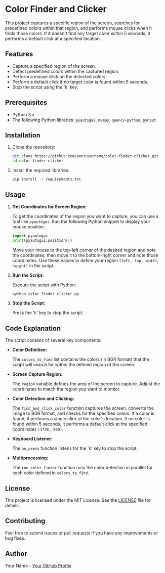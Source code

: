 # Color Finder and Clicker

This project captures a specific region of the screen, searches for predefined colors within that region, and performs mouse clicks when it finds those colors. If it doesn't find any target color within 5 seconds, it performs a default click at a specified location.

## Features

- Capture a specified region of the screen.
- Detect predefined colors within the captured region.
- Perform a mouse click on the detected colors.
- Perform a default click if no target color is found within 5 seconds.
- Stop the script using the 'k' key.

## Prerequisites

- Python 3.x
- The following Python libraries: `pyautogui`, `numpy`, `opencv-python`, `pynput`

## Installation

1. Clone the repository:

    ```sh
    git clone https://github.com/yourusername/color-finder-clicker.git
    cd color-finder-clicker
    ```

2. Install the required libraries:

    ```sh
    pip install -r requirements.txt
    ```

## Usage

1. **Get Coordinates for Screen Region:**

    To get the coordinates of the region you want to capture, you can use a tool like `pyautogui`. Run the following Python snippet to display your mouse position:

    ```python
    import pyautogui
    print(pyautogui.position())
    ```

    Move your mouse to the top-left corner of the desired region and note the coordinates, then move it to the bottom-right corner and note those coordinates. Use these values to define your region `(left, top, width, height)` in the script.

2. **Run the Script:**

    Execute the script with Python:

    ```sh
    python color_finder_clicker.py
    ```

3. **Stop the Script:**

    Press the 'k' key to stop the script.

## Code Explanation

The script consists of several key components:

- **Color Definition:**
  
  The `colors_to_find` list contains the colors (in BGR format) that the script will search for within the defined region of the screen.

- **Screen Capture Region:**
  
  The `region` variable defines the area of the screen to capture. Adjust the coordinates to match the region you want to monitor.

- **Color Detection and Clicking:**
  
  The `find_and_click_color` function captures the screen, converts the image to BGR format, and checks for the specified colors. If a color is found, it performs a single click at the color's location. If no color is found within 5 seconds, it performs a default click at the specified coordinates `(1748, 969)`.

- **Keyboard Listener:**
  
  The `on_press` function listens for the 'k' key to stop the script.

- **Multiprocessing:**
  
  The `run_color_finder` function runs the color detection in parallel for each color defined in `colors_to_find`.

## License

This project is licensed under the MIT License. See the [LICENSE](LICENSE) file for details.

## Contributing

Feel free to submit issues or pull requests if you have any improvements or bug fixes.

## Author

Your Name - [Your GitHub Profile](https://github.com/yourusername)
